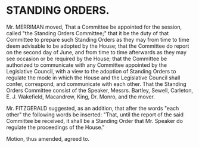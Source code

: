 # STANDING ORDERS.

Mr. MERRIMAN moved, That a Committee be appointed for the session, called "the Standing Orders Committee;" that it be the duty of that Committee to prepare such Standing Orders as they may from time to time deem advisable to be adopted by the House; that the Committee do report on the second day of June, and from time to time afterwards as they may see occasion or be required by the House; that the Committee be authorized to communicate<!--7--> with any Committee appointed by the Legislative Council, with a view to the adoption of Standing Orders to regulate the mode in which the House and the Legislative Council shall confer, correspond, and communicate with each other. That the Standing Orders Committee consist of the Speaker, Messrs. Bartley, Sewell, Carleton, E. J. Wakefield, Macandrew, King, Dr. Monro, and the mover.

Mr. FITZGERALD suggested, as an addition, that after the words "each other" the following words be inserted: "That, until the report of the said Committee be received, it shall be a Standing Order that Mr. Speaker do regulate the proceedings of the House."

Motion, thus amended, agreed to.